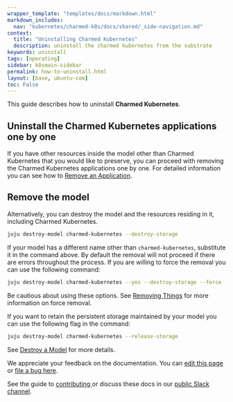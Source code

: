 ```yaml
---
wrapper_template: "templates/docs/markdown.html"
markdown_includes:
  nav: "kubernetes/charmed-k8s/docs/shared/_side-navigation.md"
context:
  title: "Uninstalling Charmed Kubernetes"
  description: uninstall the charmed kubernetes from the substrate
keywords: uninstall
tags: [operating]
sidebar: k8smain-sidebar
permalink: how-to-uninstall.html
layout: [base, ubuntu-com]
toc: False
---
```


This guide describes how to uninstall **Charmed Kubernetes**.

## Uninstall the Charmed Kubernetes applications one by one
If you have other resources inside the model other than Charmed Kubernetes that you would like to preserve, you can proceed with removing the Charmed Kubernetes applications one by one. For detailed information you can see how to [Remove an Application][remove-an-application].

## Remove the model
Alternatively, you can destroy the model and the resources residing in it, including Charmed Kubernetes.
```bash
juju destroy-model charmed-kubernetes --destroy-storage
```
If your model has a different name other than `charmed-kubernetes`, substitute it in the command above. By default the removal will not proceed if there are errors throughout the process. If you are willing to force the removal you can use the following command:
```bash
juju destroy-model charmed-kubernetes --yes --destroy-storage --force
```
Be cautious about using these options. See [Removing Things][removing-things] for more information on force removal.

If you want to retain the persistent storage maintained by your model you can use the following flag in the command:
```bash
juju destroy-model charmed-kubernetes --release-storage
```
See [Destroy a Model][destroy-a-model] for more details.

<!-- LINKS -->
[remove-an-application]: https://canonical-juju.readthedocs-hosted.com/en/latest/user/howto/manage-applications/#remove-an-application
[removing-things]: https://canonical-juju.readthedocs-hosted.com/en/latest/user/reference/removing-things/
[destroy-a-model]: https://canonical-juju.readthedocs-hosted.com/en/latest/user/howto/manage-models/#destroy-a-model


<!-- FEEDBACK -->
<div class="p-notification--information">
  <div class="p-notification__content">
    <p class="p-notification__message">We appreciate your feedback on the documentation. You can
    <a href="https://github.com/charmed-kubernetes/kubernetes-docs/edit/main/pages/k8s/how-to-install.md" >edit this page</a>
    or
    <a href="https://github.com/charmed-kubernetes/kubernetes-docs/issues/new">file a bug here</a>.</p>
    <p>See the guide to <a href="/kubernetes/charmed-k8s/docs/how-to-contribute"> contributing </a> or discuss these docs in our <a href="https://kubernetes.slack.com/archives/CG1V2CAMB"> public Slack channel</a>.</p>
  </div>
</div>

